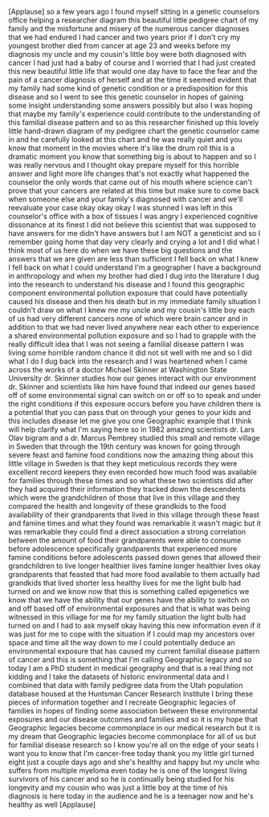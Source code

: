 
[Applause]
so a few years ago I found myself
sitting in a genetic counselors office
helping a researcher diagram this
beautiful little pedigree chart of my
family and the misfortune and misery of
the numerous cancer diagnoses that we
had endured I had cancer and two years
prior if I don&#39;t cry my youngest brother
died from cancer at age 23 and weeks
before my diagnosis my uncle and my
cousin&#39;s little boy were both diagnosed
with cancer I had just had a baby of
course and I worried that I had just
created this new beautiful little life
that would one day have to face the fear
and the pain of a cancer diagnosis of
herself and at the time it seemed
evident that my family had some kind of
genetic condition or a predisposition
for this disease and so I went to see
this genetic counselor in hopes of
gaining some insight understanding some
answers possibly but also I was hoping
that maybe my family&#39;s experience could
contribute to the understanding of this
familial disease pattern and so as this
researcher finished up this lovely
little hand-drawn diagram of my pedigree
chart the genetic counselor came in and
he carefully looked at this chart and he
was really quiet and you know that
moment in the movies where it&#39;s like the
drum roll this is a dramatic moment you
know that something big is about to
happen and so I was really nervous
and I thought okay prepare myself for
this horrible answer and light more life
changes that&#39;s not exactly what happened
the counselor the only words that came
out of his mouth where science can&#39;t
prove that your cancers are related at
this time but make sure to come back
when someone else and your family&#39;s
diagnosed with cancer and we&#39;ll
reevaluate your case okay okay okay I
was stunned I was left in this
counselor&#39;s office with a box of tissues
I was angry I experienced cognitive
dissonance at its finest I did not
believe this scientist that was supposed
to have answers for me didn&#39;t have
answers but I am NOT a geneticist and so
I remember going home that day very
clearly and crying a lot and I did what
I think most of us here do when we have
these big questions and the answers that
we are given are less than sufficient I
fell back on what I knew I fell back on
what I could understand I&#39;m a geographer
I have a background in anthropology and
when my brother had died I dug into the
literature I dug into the research to
understand his disease and I found this
geographic component environmental
pollution exposure that could have
potentially caused his disease and then
his death but in my immediate family
situation I couldn&#39;t draw on what I knew
me my uncle and my cousin&#39;s little boy
each of us had
very different cancers none of which
were brain cancer and in addition to
that we had never lived anywhere near
each other to experience a shared
environmental pollution exposure and so
I had to grapple with the really
difficult idea that I was not seeing a
familial disease pattern I was living
some horrible random chance it did not
sit well with me and so I did what I do
I dug back into the research and I was
heartened when I came across the works
of a doctor Michael Skinner at
Washington State University dr. Skinner
studies how our genes interact with our
environment dr. Skinner and scientists
like him have found that indeed our
genes based off of some environmental
signal can switch on or off so to speak
and under the right conditions
if this exposure occurs before you have
children there is a potential that you
can pass that on through your genes to
your kids and this includes disease let
me give you one Geographic example that
I think will help clarify what I&#39;m
saying here so in 1982 amazing
scientists dr. Lars Olav bigram and a
dr. Marcus Pembrey studied this small
and remote village in Sweden that
through the 19th century was known for
going through severe feast and famine
food conditions now the amazing thing
about this little village in Sweden is
that they kept meticulous records they
were excellent record keepers they even
recorded how much food was available for
families through these times and so what
these two scientists did after they had
acquired their information they tracked
down the descendents which were the
grandchildren of those that live
in this village and they compared the
health and longevity of these grandkids
to the food availability of their
grandparents that lived in this village
through these feast and famine times and
what they found was remarkable it wasn&#39;t
magic but it was remarkable they could
find a direct association a strong
correlation between the amount of food
their grandparents were able to consume
before adolescence specifically
grandparents that experienced more
famine conditions before adolescents
passed down genes that allowed their
grandchildren to live longer healthier
lives
famine longer healthier lives okay
grandparents that feasted that had more
food available to them actually had
grandkids that lived shorter less
healthy lives for me the light bulb had
turned on and we know now that this is
something called epigenetics we know
that we have the ability that our genes
have the ability to switch on and off
based off of environmental exposures and
that is what was being witnessed in this
village for me for my family situation
the light bulb had turned on and I had
to ask myself okay having this new
information even if it was just for me
to cope with the situation if I could
map my ancestors over space and time all
the way down to me I could potentially
deduce an environmental exposure that
has caused my current familial disease
pattern of cancer and this is something
that I&#39;m calling Geographic legacy and
so today I am a PhD
student in medical geography and that is
a real thing not kidding and I take the
datasets of historic environmental data
and I combined that data with family
pedigree data from the Utah population
database housed at the Huntsman Cancer
Research Institute I bring these pieces
of information together and I recreate
Geographic legacies of families in hopes
of finding some association between
these environmental exposures and our
disease outcomes and families and so it
is my hope that Geographic legacies
become commonplace in our medical
research but it is my dream that
Geographic legacies become commonplace
for all of us but for familial disease
research so I know you&#39;re all on the
edge of your seats I want you to know
that I&#39;m cancer-free today thank you
my little girl turned eight just a
couple days ago and she&#39;s healthy and
happy but my uncle who suffers from
multiple myeloma even today he is one of
the longest living survivors of his
cancer and so he is continually being
studied for his longevity and my cousin
who was just a little boy at the time of
his diagnosis is here today in the
audience and he is a teenager now and
he&#39;s healthy as well
[Applause]
